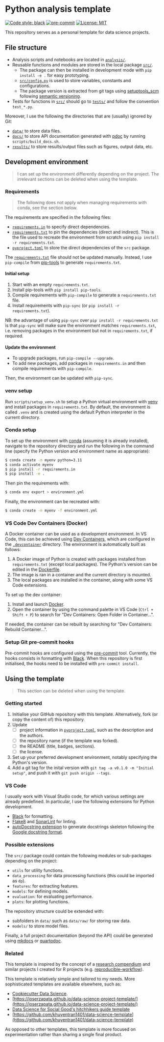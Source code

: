 # Python analysis template
[![Code style: black](https://img.shields.io/badge/code%20style-black-000000.svg)](https://github.com/psf/black)
[![pre-commit](https://img.shields.io/badge/pre--commit-enabled-brightgreen?logo=pre-commit)](https://github.com/pre-commit/pre-commit)
[![License: MIT](https://img.shields.io/badge/License-MIT-yellow.svg)](https://opensource.org/licenses/MIT)

This repository serves as a personal template for data science projects.

## File structure

- Analysis scripts and notebooks are located in [`analysis/`](analysis/).
- Reusable functions and modules are stored in the local package [`src/`](src/).
  - The package can then be installed in development mode with `pip install -e .` for easy prototyping.
  - [`src/config.py`](src/config.py) is used to store variables, constants and configurations.
  - The package version is extracted from git tags using [setuptools_scm](https://setuptools-scm.readthedocs.io/en/stable/) following [semantic versioning](https://semver.org/).
- Tests for functions in [`src/`](src/) should go to [`tests/`](tests/) and follow the convention `test_*.py`.

Moreover, I use the following the directories that are (usually) ignored by Git:

- [`data/`](data/) to store data files.
- [`docs/`](docs/) to store API documentation generated with [pdoc](https://pdoc.dev/docs/pdoc.html) by running `scripts/build_docs.sh`.
- [`results/`](results/) to store results/output files such as figures, output data, etc.

## Development environment

> I can set up the environment differently depending on the project.
> The irrelevant sections can be deleted when using the template.

### Requirements

> The following does not apply when managing requirements with conda, see the section below.

The requirements are specified in the following files:

- [`requirements.in`](requirements.in) to specify direct dependencies.
- [`requirements.txt`](requirements.txt) to pin the dependencies (direct and indirect).
This is the file used to recreate the environment from scratch using `pip install -r requirements.txt`.
- [`pyproject.toml`](pyproject.toml) to store the direct dependencies of the `src` package.

The [`requirements.txt`](requirements.txt) file should not be updated manually.
Instead, I use `pip-compile` from [pip-tools](https://pip-tools.readthedocs.io/en/latest/) to generate `requirements.txt`.

#### Initial setup

1. Start with an empty `requirements.txt`.
2. Install pip-tools with `pip install pip-tools`.
3. Compile requirements with `pip-compile` to generate a `requirements.txt` file.
4. Install requirements with `pip-sync` (or `pip install -r requirements.txt`).

NB: the advantage of using `pip-sync` over `pip install -r requirements.txt` is that `pip-sync` will make sure the environment matches `requirements.txt`, i.e. removing packages in the environment but not in `requirements.txt`, if required.

#### Update the environment

- To upgrade packages, run `pip-compile --upgrade`.
- To add new packages, add packages in `requirements.in` and then compile requirements with `pip-compile`.

Then, the environment can be updated with `pip-sync`.

### venv setup

Run `scripts/setup_venv.sh` to setup a Python virtual environment with [venv](https://docs.python.org/3/library/venv.html) and install packages in `requirements.txt`.
By default, the environment is called `.venv` and is created using the default Python interpreter in the current directory.

### Conda setup

To set up the environment with [conda](https://docs.conda.io/projects/conda/en/stable/) (assuming it is already installed), navigate to the repository directory and run the following in the command line (specify the Python version and environment name as appropriate):

```bash
$ conda create -n myenv python=3.11
$ conda activate myenv
$ pip install -r requirements.in
$ pip install -e .
```

Then pin the requirements with:

```bash
$ conda env export > environment.yml
```

Finally, the environment can be recreated with:

```bash
$ conda create -n myenv -f environment.yml
```

### VS Code Dev Containers (Docker)

A Docker container can be used as a development environment.
In VS Code, this can be achieved using [Dev Containers](https://code.visualstudio.com/docs/devcontainers/containers), which are configured in the [`.devcontainer`](.devcontainer/) directory.
The environment is automatically built as follows:

1. A Docker image of Python is created with packages installed from `requirements.txt` (except local packages). The Python's version can be edited in the [Dockerfile](Dockerfile).
2. The image is ran in a container and the current directory is mounted.
3. The local packages are installed in the container, along with some VS Code extensions.

To set up the dev container:

1. Install and launch [Docker](https://www.docker.com/).
2. Open the container by using the command palette in VS Code (`Ctrl + Shift + P`) to search for "Dev Containers: Open Folder in Container...".

If needed, the container can be rebuilt by searching for "Dev Containers: Rebuild Container...".

### Setup Git pre-commit hooks

Pre-commit hooks are configured using the [pre-commit](https://pre-commit.com/) tool.
Currently, the hooks consists in formatting with [Black](https://black.readthedocs.io/en/stable/index.html).
When this repository is first initialised, the hooks need to be installed with `pre-commit install`.

## Using the template

> This section can be deleted when using the template.

### Getting started

1. Initialise your GitHub repository with this template. Alternatively, fork (or copy the content of) this repository.
2. Update
   - [ ] project information in [`pyproject.toml`](pyproject.toml), such as the description and the authors.
   - [ ] the repository name (if the template was forked).
   - [ ] the README (title, badges, sections).
   - [ ] the license.
3. Set up your preferred development environment, notably specifying the Python's version.
4. Add a git tag for the inital version with `git tag -a v0.1.0 -m "Initial setup"`, and push it with `git push origin --tags`.

### VS Code

I usually work with Visual Studio code, for which various settings are already predefined.
In particular, I use the following extensions for Python development.

- [Black](https://black.readthedocs.io/en/stable/index.html) for formatting.
- [Flake8](https://flake8.pycqa.org/en/latest/) and [SonarLint](https://marketplace.visualstudio.com/items?itemName=SonarSource.sonarlint-vscode) for linting.
- [autoDocstring extension](https://marketplace.visualstudio.com/items?itemName=njpwerner.autodocstring) to generate docstrings skeleton following the [Google docstring format](https://sphinxcontrib-napoleon.readthedocs.io/en/latest/example_google.html).

### Possible extensions

The `src/` package could contain the following modules or sub-packages depending on the project:

- `utils` for utility functions.
- `data_processing` for data processing functions (this could be imported as `dp`).
- `features`: for extracting features.
- `models`: for defining models.
- `evaluation`: for evaluating performance.
- `plots`: for plotting functions.

The repository structure could be extended with:

- subfolders in `data/` such as `data/raw/` for storing raw data.
- `models/` to store model files.

Finally, a full project documentation (beyond the API) could be generated using [mkdocs](https://www.mkdocs.org/) or [quartodoc](https://machow.github.io/quartodoc/get-started/overview.html).

### Related

This template is inspired by the concept of a [research compendium](https://doi.org/10.1080/00031305.2017.1375986) and similar projects I created for R projects (e.g. [reproducible-workflow](https://github.com/ghurault/reproducible-workflow)).

This template is relatively simple and tailored to my needs.
More sophisticated templates are available elsewhere, such as:

- [Cookiecutter Data Science](https://github.com/drivendataorg/cookiecutter-data-science/).
- [https://joserzapata.github.io/data-science-project-template/](https://joserzapata.github.io/data-science-project-template/)
- [Data Science for Social Good's hitchhikers guide template](https://github.com/dssg/hitchhikers-guide/tree/master/sources/curriculum/0_before_you_start/pipelines-and-project-workflow)
- [https://github.com/khuyentran1401/data-science-template](https://github.com/khuyentran1401/data-science-template)

As opposed to other templates, this template is more focused on experimentation rather than sharing a single final product.

